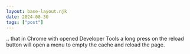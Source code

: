 ```yaml
---
layout: base-layout.njk
date: 2024-08-30
tags: ["post"]
---
```


.. that in Chrome with opened Developer Tools a long press on the reload button will open a menu to empty the cache and reload the page.
